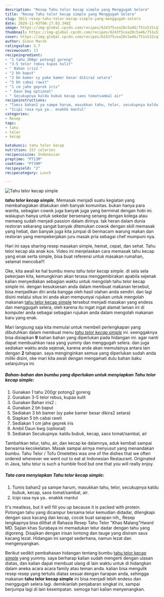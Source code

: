 ```yaml
---
description: "Resep Tahu telor kecap simple yang Menggugah Selera"
title: "Resep Tahu telor kecap simple yang Menggugah Selera"
slug: 3011-resep-tahu-telor-kecap-simple-yang-menggugah-selera
date: 2020-11-03T06:17:03.348Z
image: https://img-global.cpcdn.com/recipes/6243f5cea20c5a46/751x532cq70/tahu-telor-kecap-simple-foto-resep-utama.jpg
thumbnail: https://img-global.cpcdn.com/recipes/6243f5cea20c5a46/751x532cq70/tahu-telor-kecap-simple-foto-resep-utama.jpg
cover: https://img-global.cpcdn.com/recipes/6243f5cea20c5a46/751x532cq70/tahu-telor-kecap-simple-foto-resep-utama.jpg
author: Glenn Marsh
ratingvalue: 3.7
reviewcount: 13
recipeingredient:
- "1 tahu 200gr potong2 goreng"
- "3-5 telor rebus kupas kulit"
- " Bahan iris2 "
- "2 bh baput"
- "3 bh bamer sy pake bamer besar dikira2 setara"
- "5 bh cabai rawit"
- "1 cm jahe geprek iris"
- " Daun bwg optional"
- " Secukupnya kaldu bubuk kecap saos tomatsambal air"
recipeinstructions:
- "Tumis bahan2 ya sampe harum, masukkan tahu, telor, secukupnya kaldu bubuk, kecap, saos tomat/sambal, air."
- "Icipi rasa nya ya.. enakkk mantul"
categories:
- Resep
tags:
- tahu
- telor
- kecap

katakunci: tahu telor kecap 
nutrition: 157 calories
recipecuisine: Indonesian
preptime: "PT13M"
cooktime: "PT39M"
recipeyield: "2"
recipecategory: Lunch

---
```



![Tahu telor kecap simple](https://img-global.cpcdn.com/recipes/6243f5cea20c5a46/751x532cq70/tahu-telor-kecap-simple-foto-resep-utama.jpg)

<b><i>tahu telor kecap simple</i></b>, Memasak menjadi suatu kegiatan yang membahagiakan dilakukan oleh banyak komunitas. bukan hanya para wanita, sebagian cowok juga banyak juga yang berminat dengan hobi ini. walaupun hanya untuk sekedar bersenang senang dengan kolega atau memang sudah menjadi passion dalam dirinya. tak heran dalam dunia restoran sekarang sangat banyak ditemukan cowok dengan skill memasak yang hebat, dan banyak juga kita jumpai di bermacam warung makan dan restoran yang mempekerjakan juru masak pria sebagai chef mumpuni nya.

Hari ini saya sharing resep masakan simple, hemat, cepat, dan sehat. Tahu telor kecap ala anak kos. Video ini menjelaskan cara memasak tahu kecap yang enak serta simple, bisa buat referensi untuk masakan rumahan, selamat mencoba!!!

Oke, kita awali ke hal bumbu menu <i>tahu telor kecap simple</i>. di sela sela pekerjaan kita, kemungkinan akan terasa menggembirakan apabila sejenak kalian menyediakan sebagian waktu untuk mengolah tahu telor kecap simple ini. dengan kesuksesan anda dalam membuat makanan tersebut, bisa menjadikan diri anda bangga oleh hasil olahan anda sendiri. dan lagi disini melalui situs ini anda akan mempunyai rujukan untuk mengolah makanan <u>tahu telor kecap simple</u> tersebut menjadi masakan yang endess dan menggugah selera, oleh karena itu ingat ingat alamat laman ini di komputer anda sebagai sebagian rujukan anda dalam mengolah makanan baru yang enak.


Mari langsung saja kita memulai untuk membeli perlengkapan yang dibutuhkan dalam membuat menu <u><i>tahu telor kecap simple</i></u> ini. seenggaknya bisa disiapkan <b>9</b> bahan bahan yang diperlukan pada hidangan ini. agar nanti dapat membuahkan rasa yang yummy dan menggugah selera. dan juga sediakan waktu anda sejenak, karena anda akan memulainya antara lain dengan <b>2</b> tahapan. saya menginginkan semua yang diperlukan sudah anda miliki disini, oke mari kita awali dengan mengamati dulu bahan baku selanjutnya ini.

<!--inarticleads1-->

##### Bahan-bahan dan bumbu yang diperlukan untuk menyiapkan Tahu telor kecap simple:

1. Gunakan 1 tahu 200gr potong2 goreng
1. Gunakan 3-5 telor rebus, kupas kulit
1. Gunakan  Bahan iris2 :
1. Gunakan 2 bh baput
1. Sediakan 3 bh bamer (sy pake bamer besar dikira2 setara)
1. Siapkan 5 bh cabai rawit
1. Sediakan 1 cm jahe geprek iris
1. Ambil  Daun bwg (optional)
1. Sediakan  Secukupnya: kaldu bubuk, kecap, saos tomat/sambal, air


Tambahkan telur, tahu, air, dan kecap ke dalamnya, aduk kembali sampai berwarna kecokelatan. Masak sampai airnya menyusut yang menandakan bumbu. Tahu Telor / Tofu Omelettes was one of the dishes that we often ordered whenever we went out to eat at Indonesian Restaurant. Originated in Java, tahu telur is such a humble food but one that you will really enjoy. 

<!--inarticleads2-->

##### Tata cara menyiapkan Tahu telor kecap simple:

1. Tumis bahan2 ya sampe harum, masukkan tahu, telor, secukupnya kaldu bubuk, kecap, saos tomat/sambal, air.
1. Icipi rasa nya ya.. enakkk mantul


It&#39;s meatless, but it will fill you up because it is packed with protein. Potongan tahu yang dicampur bersama telur kemudian didadar, dilengkapi dengan saus kacang dan kecap, cocok buat sarapan nih,, Resep lengkapnya bisa dilihat di Rahasia Resep Tahu Telor &#34;Khas Malang&#34;Hward MD. Sajian khas Surabaya ini memadukan telur dadar dengan tahu yang digoreng. Disajikan dengan irisan lontong dan tauge yang disiram saus kacang lezat. Hidangan ini sangat sederhana, namun lezat dan mengenyangkan. 

Berikut sedikit pembahasan hidangan tentang bumbu <u>tahu telor kecap simple</u> yang yummy. saya berharap kalian sudah mengerti dengan ulasan diatas, dan kalian dapat membuat ulang di lain waktu untuk di hidangkan dalam aneka acara acara family atau teman anda. kalian bisa mengulik resep resep yang tertulis diatas sesuai dengan harapan anda, sehingga makanan <b>tahu telor kecap simple</b> ini bisa menjadi lebih endess dan menggugah selera lagi. demikianlah penjabaran singkat ini, sampai berjumpa lagi di lain kesempatan. semoga hari kalian menyenangkan.
